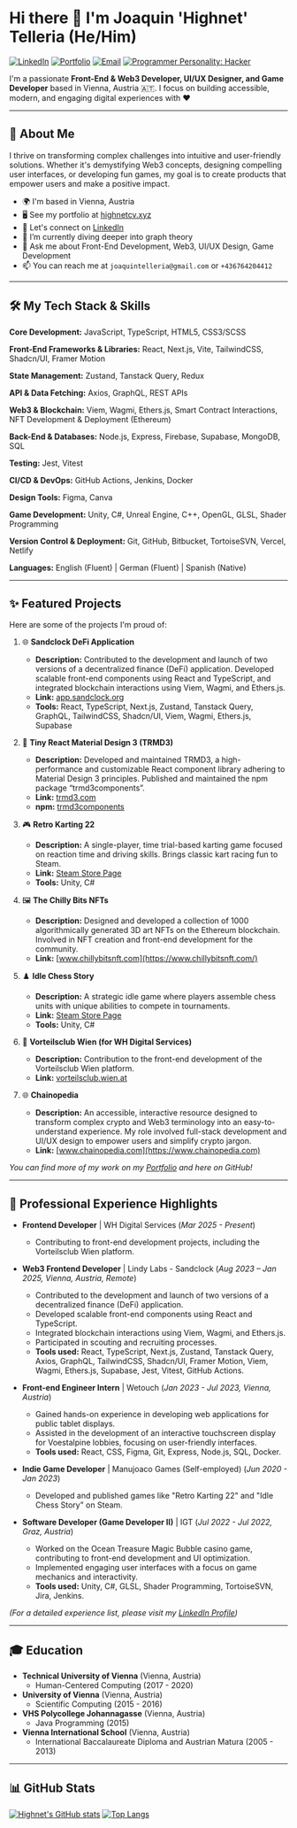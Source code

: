 # Hi there 👋 I'm Joaquin 'Highnet' Telleria (He/Him)

<a href="https://www.linkedin.com/in/joaquin-telleria-57957aa5" target="_blank"><img src="https://img.shields.io/badge/LinkedIn-0077B5?style=for-the-badge&logo=linkedin&logoColor=white" alt="LinkedIn"/></a>
<a href="https://highnetcv.xyz/" target="_blank"><img src="https://img.shields.io/badge/Portfolio-highnetcv.xyz-brightgreen?style=for-the-badge" alt="Portfolio"/></a>
<a href="mailto:joaquintelleria@gmail.com"><img src="https://img.shields.io/badge/Email-joaquintelleria@gmail.com-blue?style=for-the-badge&logo=gmail&logoColor=white" alt="Email"/></a>
<a href="https://chatgpt.com/share/681f516e-4f8c-8008-a212-ff4832f6886f" target="_blank">
  <img src="https://img.shields.io/badge/Programmer%20Personality%3A%20Hacker-orange?style=for-the-badge" alt="Programmer Personality: Hacker"/>
</a>


I'm a passionate **Front-End & Web3 Developer, UI/UX Designer, and Game Developer** based in Vienna, Austria 🇦🇹. I focus on building accessible, modern, and engaging digital experiences with ❤️

---

## 🚀 About Me

I thrive on transforming complex challenges into intuitive and user-friendly solutions. Whether it's demystifying Web3 concepts, designing compelling user interfaces, or developing fun games, my goal is to create products that empower users and make a positive impact.

* 🌍 I'm based in Vienna, Austria
* 🖥️ See my portfolio at [highnetcv.xyz](https://highnetcv.xyz/)
* 🤝 Let's connect on [LinkedIn](https://www.linkedin.com/in/joaquin-telleria-57957aa5)
* 🌱 I’m currently diving deeper into graph theory
* 💬 Ask me about Front-End Development, Web3, UI/UX Design, Game Development
* 📫 You can reach me at `joaquintelleria@gmail.com` or `+436764204412`

---

## 🛠️ My Tech Stack & Skills

**Core Development:** JavaScript, TypeScript, HTML5, CSS3/SCSS

**Front-End Frameworks & Libraries:** React, Next.js, Vite, TailwindCSS, Shadcn/UI, Framer Motion

**State Management:** Zustand, Tanstack Query, Redux

**API & Data Fetching:** Axios, GraphQL, REST APIs

**Web3 & Blockchain:** Viem, Wagmi, Ethers.js, Smart Contract Interactions, NFT Development & Deployment (Ethereum)

**Back-End & Databases:** Node.js, Express, Firebase, Supabase, MongoDB, SQL

**Testing:** Jest, Vitest

**CI/CD & DevOps:** GitHub Actions, Jenkins, Docker

**Design Tools:** Figma, Canva

**Game Development:** Unity, C#, Unreal Engine, C++, OpenGL, GLSL, Shader Programming

**Version Control & Deployment:** Git, GitHub, Bitbucket, TortoiseSVN, Vercel, Netlify
  
**Languages:** English (Fluent) | German (Fluent) | Spanish (Native)

---

## ✨ Featured Projects

Here are some of the projects I'm proud of:

1.  🌐 **Sandclock DeFi Application**
    * **Description:** Contributed to the development and launch of two versions of a decentralized finance (DeFi) application. Developed scalable front-end components using React and TypeScript, and integrated blockchain interactions using Viem, Wagmi, and Ethers.js.
    * **Link:** [app.sandclock.org](https://app.sandclock.org/)
    * **Tools:** React, TypeScript, Next.js, Zustand, Tanstack Query, GraphQL, TailwindCSS, Shadcn/UI, Viem, Wagmi, Ethers.js, Supabase

2.  🎨 **Tiny React Material Design 3 (TRMD3)**
    * **Description:** Developed and maintained TRMD3, a high-performance and customizable React component library adhering to Material Design 3 principles. Published and maintained the npm package “trmd3components”.
    * **Link:** [trmd3.com](https://trmd3.com/)
    * **npm:** [trmd3components](https://www.npmjs.com/package/trmd3components)

3.  🎮 **Retro Karting 22**
    * **Description:** A single-player, time trial-based karting game focused on reaction time and driving skills. Brings classic kart racing fun to Steam.
    * **Link:** [Steam Store Page](https://store.steampowered.com/app/1906070/Retro_Karting_22/)
    * **Tools:** Unity, C#

4.  🖼️ **The Chilly Bits NFTs**
    * **Description:** Designed and developed a collection of 1000 algorithmically generated 3D art NFTs on the Ethereum blockchain. Involved in NFT creation and front-end development for the community.
    * **Link:** [www.chillybitsnft.com](https://www.chillybitsnft.com/)

5.  ♟️ **Idle Chess Story**
    * **Description:** A strategic idle game where players assemble chess units with unique abilities to compete in tournaments.
    * **Link:** [Steam Store Page](https://store.steampowered.com/app/1067110/Idle_Chess_Story/)
    * **Tools:** Unity, C#

6.  🏢 **Vorteilsclub Wien (for WH Digital Services)**
    * **Description:** Contribution to the front-end development of the Vorteilsclub Wien platform.
    * **Link:** [vorteilsclub.wien.at](https://vorteilsclub.wien.at/)

7.  🌐 **Chainopedia**
    * **Description:** An accessible, interactive resource designed to transform complex crypto and Web3 terminology into an easy-to-understand experience. My role involved full-stack development and UI/UX design to empower users and simplify crypto jargon.
    * **Link:** [www.chainopedia.com](https://www.chainopedia.com)

*You can find more of my work on my [Portfolio](https://highnetcv.xyz/) and here on GitHub!*

---

## 💼 Professional Experience Highlights

* **Frontend Developer** | WH Digital Services (_Mar 2025 - Present_)
    * Contributing to front-end development projects, including the Vorteilsclub Wien platform.

* **Web3 Frontend Developer** | Lindy Labs - Sandclock (_Aug 2023 – Jan 2025, Vienna, Austria, Remote_)
    * Contributed to the development and launch of two versions of a decentralized finance (DeFi) application.
    * Developed scalable front-end components using React and TypeScript.
    * Integrated blockchain interactions using Viem, Wagmi, and Ethers.js.
    * Participated in scouting and recruiting processes.
    * **Tools used:** React, TypeScript, Next.js, Zustand, Tanstack Query, Axios, GraphQL, TailwindCSS, Shadcn/UI, Framer Motion, Viem, Wagmi, Ethers.js, Supabase, Jest, Vitest, GitHub Actions.

* **Front-end Engineer Intern** | Wetouch (_Jan 2023 - Jul 2023, Vienna, Austria_)
    * Gained hands-on experience in developing web applications for public tablet displays.
    * Assisted in the development of an interactive touchscreen display for Voestalpine lobbies, focusing on user-friendly interfaces.
    * **Tools used:** React, CSS, Figma, Git, Express, Node.js, SQL, Docker.

* **Indie Game Developer** | Manujoaco Games (Self-employed) (_Jun 2020 - Jan 2023_)
    * Developed and published games like "Retro Karting 22" and "Idle Chess Story" on Steam.

* **Software Developer (Game Developer II)** | IGT (_Jul 2022 - Jul 2022, Graz, Austria_)
    * Worked on the Ocean Treasure Magic Bubble casino game, contributing to front-end development and UI optimization.
    * Implemented engaging user interfaces with a focus on game mechanics and interactivity.
    * **Tools used:** Unity, C#, GLSL, Shader Programming, TortoiseSVN, Jira, Jenkins.

*(For a detailed experience list, please visit my [LinkedIn Profile](https://www.linkedin.com/in/joaquin-telleria-57957aa5))*

---

## 🎓 Education

* **Technical University of Vienna** (Vienna, Austria)
    * Human-Centered Computing (2017 - 2020)
* **University of Vienna** (Vienna, Austria)
    * Scientific Computing (2015 - 2016)
* **VHS Polycollege Johannagasse** (Vienna, Austria)
    * Java Programming (2015)
* **Vienna International School** (Vienna, Austria)
    * International Baccalaureate Diploma and Austrian Matura (2005 - 2013)

---

## 📊 GitHub Stats

[![Highnet's GitHub stats](https://github-readme-stats.vercel.app/api?username=highnet&show_icons=true&theme=radical)](https://github.com/anuraghazra/github-readme-stats)
[![Top Langs](https://github-readme-stats.vercel.app/api/top-langs/?username=highnet&layout=compact&theme=radical)](https://github.com/anuraghazra/github-readme-stats)
